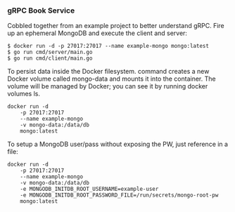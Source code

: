 ### gRPC Book Service

Cobbled together from an example project to better understand gRPC.
Fire up an ephemeral MongoDB and execute the client and server:
```console
$ docker run -d -p 27017:27017 --name example-mongo mongo:latest
$ go run cmd/server/main.go
$ go run cmd/client/main.go
```

To persist data inside the Docker filesystem. command creates a new Docker volume called mongo-data and mounts it into the container. The volume will be managed by Docker; you can see it by running docker volumes ls.
```console
docker run -d 
    -p 27017:27017 
    --name example-mongo 
    -v mongo-data:/data/db 
    mongo:latest
```

To setup a MongoDB user/pass without exposing the PW, just reference in a file:
```console
docker run -d 
    -p 27017:27017 
    --name example-mongo 
    -v mongo-data:/data/db 
    -e MONGODB_INITDB_ROOT_USERNAME=example-user 
    -e MONGODB_INITDB_ROOT_PASSWORD_FILE=/run/secrets/mongo-root-pw 
    mongo:latest
```